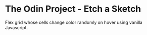 # The Odin Project - Etch a Sketch

Flex grid whose cells change color randomly on hover using vanilla Javascript.
